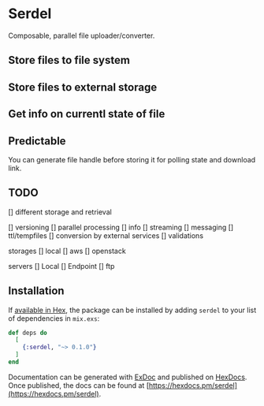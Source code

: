 # Serdel

Composable, parallel file uploader/converter.

## Store files to file system

## Store files to external storage

## Get info on currentl state of file

## Predictable

You can generate file handle before storing it for polling state and download link.

## TODO

[] different storage and retrieval

[] versioning
[] parallel processing
[] info
[] streaming
[] messaging
[] ttl/tempfiles
[] conversion by external services
[] validations

storages
[] local
[] aws
[] openstack

servers
[] Local
[] Endpoint
[] ftp

## Installation

If [available in Hex](https://hex.pm/docs/publish), the package can be installed
by adding `serdel` to your list of dependencies in `mix.exs`:

```elixir
def deps do
  [
    {:serdel, "~> 0.1.0"}
  ]
end
```

Documentation can be generated with [ExDoc](https://github.com/elixir-lang/ex_doc)
and published on [HexDocs](https://hexdocs.pm). Once published, the docs can
be found at [https://hexdocs.pm/serdel](https://hexdocs.pm/serdel).

